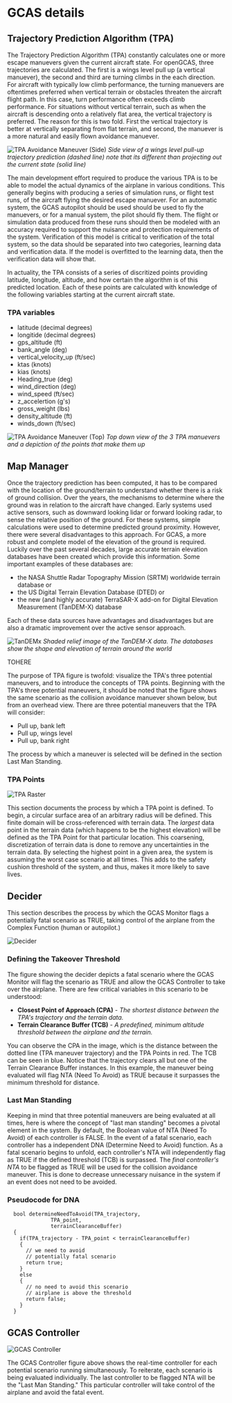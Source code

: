 # GCAS details

## Trajectory Prediction Algorithm (TPA)

The Trajectory Prediction Algorithm (TPA) constantly calculates one or more escape manuevers given the current aircraft state.  For openGCAS, three trajectories are calculated.  The first is a wings level pull up (a vertical manuever), the second and third are turning climbs in the each direction.  For aircraft with typically low climb performance, the turning manuevers are oftentimes preferred when vertical terrain or obstacles threaten the aircraft flight path. In this case, turn performance often exceeds climb performance. For situations without vertical terrain, such as when the aircraft is descending onto a relatively flat area, the vertical trajectory is preferred. The reason for this is two fold. First the vertical trajectory is better at vertically separating from flat terrain, and second, the manuever is a more natural and easily flown avoidance manuever.
<!-- FIGURE Collision_Avoidance_Maneuver -->
![TPA Avoidance Maneuver (Side)](img/intro/TPA_side.png)
*Side view of a wings level pull-up trajectory prediction (dashed line) note that its different than projecting out the current state (solid line)*

The main development effort required to produce the various TPA is to be able to model the actual dynamics of the airplane in various conditions.  This generally begins with producing a series of simulation runs, or flight test runs, of the aircraft flying the desired escape manuever.  For an automatic system, the GCAS autopilot should be used should be used to fly the manuevers, or for a manual system, the pilot should fly them.  The flight or simulation data produced from these runs should then be modeled with an accuracy required to support the nuisance and protection requirements of the system.  Verification of this model is critical to verification of the total system, so the data should be separated into two categories, learning data and verification data. If the model is overfitted to the learning data, then the verification data will show that.

In actuality, the TPA consists of a series of discritized points providing latitude, longitude, altitude, and how certain the algorithm is of this predicted location.  Each of these points are calculated with knowledge of the following variables starting at the current aircraft state.

### TPA variables
- latitude (decimal degrees)
- longitide (decimal degrees)
- gps_altitude (ft)
- bank_angle (deg)
- vertical_velocity_up (ft/sec)
- ktas (knots)
- kias (knots)
- Heading_true (deg)
- wind_direction (deg)
- wind_speed (ft/sec)
- z_accelertion (g's)
- gross_weight (lbs)
- density_altitude (ft)
- winds_down (ft/sec)

<!-- Figure TPA TOP -->
![TPA Avoidance Maneuver (Top)](img/intro/TPA_top.png)
*Top down view of the 3 TPA manuevers and a depiction of the points that make them up*

## Map Manager
Once the trajectory prediction has been computed, it has to be compared with the location of the ground/terrain to understand whether there is a risk of ground collision.  Over the years, the mechanisms to determine where the ground was in relation to the aircraft have changed.  Early systems used active sensors, such as downward looking lidar or forward looking radar, to sense the relative position of the ground.  For these systems, simple calculations were used to determine predicted ground proximity. However, there were several disadvantages to this approach. For GCAS, a more robust and complete model of the elevation of the ground is required.  Luckily over the past several decades, large accurate terrain elevation databases have been created which provide this information.  Some important examples of these databases are:
- the NASA Shuttle Radar Topography Mission (SRTM) worldwide terrain database or 
- the US Digital Terrain Elevation Database (DTED) or 
- the new (and highly accurate) TerraSAR-X add-on for Digital Elevation Measurement (TanDEM-X) database

Each of these data sources have advantages and disadvantages but are also a dramatic improvement over the active sensor approach.

![TanDEMx](img/intro/TANDemX.jpg)
*Shaded relief image of the TanDEM-X data.  The databases show the shape and elevation of terrain around the world*

TOHERE


The purpose of TPA figure is twofold: visualize the TPA's three potential maneuvers, and to introduce the concepts of TPA points. Beginning with the TPA's three potential maneuvers, it should be noted that the figure shows the same scenario as the collision avoidance manuever shown below, but from an overhead view. There are three potential maneuvers that the TPA will consider:

* Pull up, bank left
* Pull up, wings level
* Pull up, bank right

The process by which a maneuver is selected will be defined in the section Last Man Standing.

### TPA Points

<!-- FIGURE TPA_raster -->
![TPA Raster](img/intro/TPA_raster.png)

This section documents the process by which a TPA point is defined. To begin, a circular surface area of an arbitrary radius will be defined. This finite domain will be cross-referenced with terrain data. The *largest* data point in the terrain data (which happens to be the highest elevation) will be defined as the TPA Point for that particular location. This coarsening, discretization of terrain data is done to remove any uncertainties in the terrain data. By selecting the highest point in a given area, the system is assuming the worst case scenario at all times. This adds to the safety cushion threshold of the system, and thus, makes it more likely to save lives.

## Decider

This section describes the process by which the GCAS Monitor flags a potentially fatal scenario as TRUE, taking control of the airplane from the Complex Function (human or autopilot.)

<!-- Figure Decider -->
![Decider](img/intro/Decider.png)

### Defining the Takeover Threshold

 The figure showing the decider depicts a fatal scenario where the GCAS Monitor will flag the scenario as TRUE and allow the GCAS Controller to take over the airplane. There are few critical variables in this scenario to be understood:

* **Closest Point of Approach (CPA)** - *The shortest distance between the TPA's trajectory and the terrain data.*
* **Terrain Clearance Buffer (TCB)** - *A predefined, minimum altitude threshold between the airplane and the terrain.*
 
You can observe the CPA in the image, which is the distance between the dotted line (TPA maneuver trajectory) and the TPA Points in red. The TCB can be seen in blue. Notice that the trajectory clears all but one of the Terrain Clearance Buffer instances. In this example, the maneuver being evaluated will flag NTA (Need To Avoid) as TRUE because it surpasses the minimum threshold for distance.

### Last Man Standing

Keeping in mind that three potential maneuvers are being evaluated at all times, here is where the concept of "last man standing" becomes a pivotal element in the system. By default, the Boolean value of NTA (Need To Avoid) of each controller is FALSE. In the event of a fatal scenario, each controller has a independent DNA (Determine Need to Avoid) function. As a fatal scenario begins to unfold, each controller's NTA will independently flag as TRUE if the defined threshold (TCB) is surpassed. The *final controller's NTA* to be flagged as TRUE will be used for the collision avoidance maneuver. This is done to decrease unnecessary nuisance in the system if an event does not need to be avoided.

### Pseudocode for DNA

```
  bool determineNeedToAvoid(TPA_trajectory,
              TPA_point,
              terrainClearanceBuffer)
  {
    if(TPA_trajectory - TPA_point < terrainClearanceBuffer)
    {
      // we need to avoid 
      // potentially fatal scenario
      return true;
    }
    else
    {
      // no need to avoid this scenario
      // airplane is above the threshold
      return false;
    }
  }
```

## GCAS Controller

<!-- Figure GCAS_controller -->
![GCAS Controller](img/intro/GCAS_controller.png)

The GCAS Controller figure above shows the real-time controller for each potential scenario running simultaneously. To reiterate, each scenario is being evaluated individually. The last controller to be flagged NTA will be the "Last Man Standing." This particular controller will take control of the airplane and avoid the fatal event.